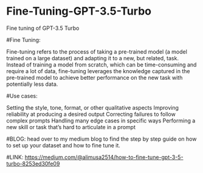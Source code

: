 # Fine-Tuning-GPT-3.5-Turbo
Fine tuning of GPT-3.5 Turbo

#Fine Tuning:

Fine-tuning refers to the process of taking a pre-trained model (a model trained on a large dataset) and adapting it to a new, but related, task. Instead of training a model from scratch, which can be time-consuming and require a lot of data, fine-tuning leverages the knowledge captured in the pre-trained model to achieve better performance on the new task with potentially less data.

#Use cases:

Setting the style, tone, format, or other qualitative aspects
Improving reliability at producing a desired output
Correcting failures to follow complex prompts
Handling many edge cases in specific ways
Performing a new skill or task that’s hard to articulate in a prompt

#BLOG:
head over to my medium blog to find the step by step guide on how to set up your dataset and how to fine tune it.

#LINK: https://medium.com/@alimusa2514/how-to-fine-tune-gpt-3-5-turbo-8253ed30fe09

